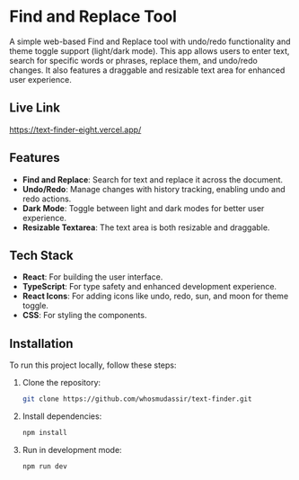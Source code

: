 # Find and Replace Tool

A simple web-based Find and Replace tool with undo/redo functionality and theme toggle support (light/dark mode). This app allows users to enter text, search for specific words or phrases, replace them, and undo/redo changes. It also features a draggable and resizable text area for enhanced user experience.

## Live Link

https://text-finder-eight.vercel.app/

## Features

- **Find and Replace**: Search for text and replace it across the document.
- **Undo/Redo**: Manage changes with history tracking, enabling undo and redo actions.
- **Dark Mode**: Toggle between light and dark modes for better user experience.
- **Resizable Textarea**: The text area is both resizable and draggable.

## Tech Stack

- **React**: For building the user interface.
- **TypeScript**: For type safety and enhanced development experience.
- **React Icons**: For adding icons like undo, redo, sun, and moon for theme toggle.
- **CSS**: For styling the components.

## Installation

To run this project locally, follow these steps:

1. Clone the repository:
   ```bash
   git clone https://github.com/whosmudassir/text-finder.git
   ```
2. Install dependencies:
   ```bash
   npm install
   ```
3. Run in development mode:
   ```bash
   npm run dev
   ```
